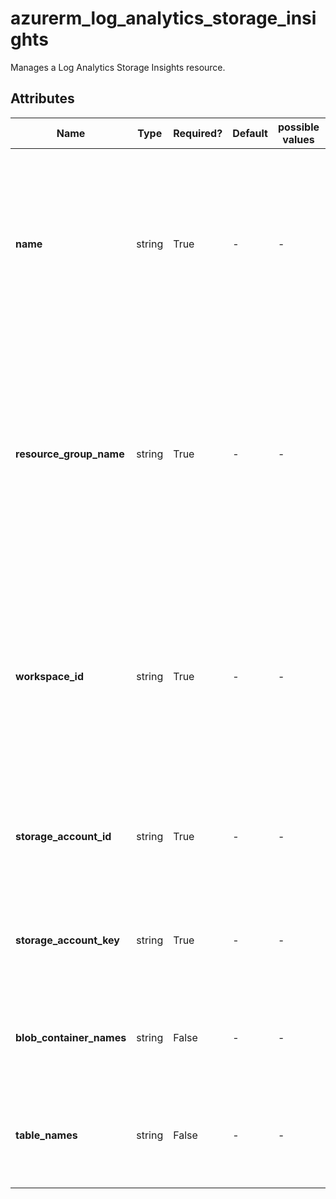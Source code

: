 # azurerm_log_analytics_storage_insights

Manages a Log Analytics Storage Insights resource.

## Attributes

| Name | Type | Required? | Default  | possible values | Description |
| ---- | ---- | --------- | -------- | ----------- | ----------- |
| **name** | string | True | -  |  -  | The name which should be used for this Log Analytics Storage Insights. Changing this forces a new Log Analytics Storage Insights to be created. | 
| **resource_group_name** | string | True | -  |  -  | The name of the Resource Group where the Log Analytics Storage Insights should exist. Changing this forces a new Log Analytics Storage Insights to be created. | 
| **workspace_id** | string | True | -  |  -  | The ID of the Log Analytics Workspace within which the Storage Insights should exist. Changing this forces a new Log Analytics Storage Insights to be created. | 
| **storage_account_id** | string | True | -  |  -  | The ID of the Storage Account used by this Log Analytics Storage Insights. | 
| **storage_account_key** | string | True | -  |  -  | The storage access key to be used to connect to the storage account. | 
| **blob_container_names** | string | False | -  |  -  | The names of the blob containers that the workspace should read. | 
| **table_names** | string | False | -  |  -  | The names of the Azure tables that the workspace should read. | 

